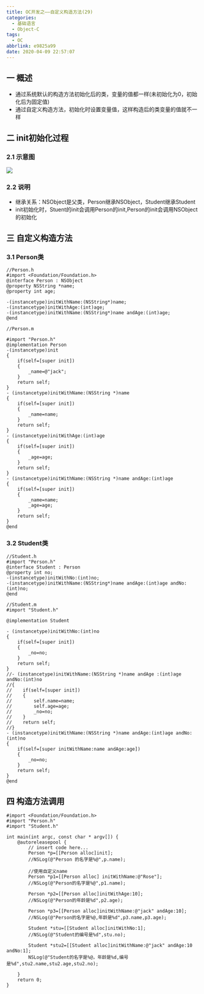 ```yaml
---
title: OC开发之——自定义构造方法(29)
categories:
  - 基础语言
  - Object-C
tags:
  - OC
abbrlink: e9825a99
date: 2020-04-09 22:57:07
---
```

## 一 概述

* 通过系统默认的构造方法初始化后的类，变量的值都一样(未初始化为0，初始化后为固定值)
* 通过自定义构造方法，初始化时设置变量值，这样构造后的类变量的值就不一样

<!--more-->

## 二 init初始化过程
### 2.1 示意图
![][1]
### 2.2 说明

* 继承关系：NSObject是父类，Person继承NSObject，Student继承Student
* init初始化时，Stuent的init会调用Person的init,Person的init会调用NSObject的初始化

## 三 自定义构造方法

### 3.1 Person类

```
//Person.h
#import <Foundation/Foundation.h>
@interface Person : NSObject
@property NSString *name;
@property int age;

-(instancetype)initWithName:(NSString*)name;
-(instancetype)initWithAge:(int)age;
-(instancetype)initWithName:(NSString*)name andAge:(int)age;
@end

//Person.m

#import "Person.h"
@implementation Person
-(instancetype)init
{
    if(self=[super init])
    {
        _name=@"jack";
    }
    return self;
}
- (instancetype)initWithName:(NSString *)name
{
    if(self=[super init])
    {
        _name=name;
    }
    return self;
}
- (instancetype)initWithAge:(int)age
{
    if(self=[super init])
    {
        _age=age;
    }
    return self;
}
- (instancetype)initWithName:(NSString *)name andAge:(int)age
{
    if(self=[super init])
    {
        _name=name;
        _age=age;
    }
    return self;
}
@end
```

### 3.2 Student类

```
//Student.h
#import "Person.h"
@interface Student : Person
@property int no;
-(instancetype)initWithNo:(int)no;
-(instancetype)initWithName:(NSString*)name andAge:(int)age andNo:(int)no;
@end

//Student.m
#import "Student.h"

@implementation Student

- (instancetype)initWithNo:(int)no
{
    if(self=[super init])
    {
        _no=no;
    }
    return self;
}
//- (instancetype)initWithName:(NSString *)name andAge :(int)age andNo:(int)no
//{
//    if(self=[super init])
//    {
//        self.name=name;
//        self.age=age;
//        _no=no;
//    }
//    return self;
//}
- (instancetype)initWithName:(NSString *)name andAge:(int)age andNo:(int)no
{
    if(self=[super initWithName:name andAge:age])
    {
        _no=no;
    }
    return self;
}
@end
```

## 四 构造方法调用

```
#import <Foundation/Foundation.h>
#import "Person.h"
#import "Student.h"

int main(int argc, const char * argv[]) {
    @autoreleasepool {
        // insert code here...
        Person *p=[[Person alloc]init];
        //NSLog(@"Person 的名字是%@",p.name);
        
        //使用自定义name
        Person *p1=[[Person alloc] initWithName:@"Rose"];
        //NSLog(@"Person的名字是%@",p1.name);
        
        Person *p2=[[Person alloc]initWithAge:10];
        //NSLog(@"Person的年龄是%d",p2.age);
        
        Person *p3=[[Person alloc]initWithName:@"jack" andAge:10];
        //NSLog(@"Person的名字是%@,年龄是%d",p3.name,p3.age);
        
        Student *stu=[[Student alloc]initWithNo:1];
        //NSLog(@"Student的编号是%d",stu.no);
        
        Student *stu2=[[Student alloc]initWithName:@"jack" andAge:10 andNo:1];
        NSLog(@"Student的名字是%@，年龄是%d,编号是%d",stu2.name,stu2.age,stu2.no);
           
    }
    return 0;
}
```



[1]:https://cdn.jsdelivr.net/gh/PGzxc/CDN@master/blog-image//oc-class-define.png